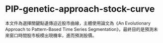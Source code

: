 # PIP-genetic-approach-stock-curve
本文件為選擇關鍵點遺傳迫近股市曲線，主體使用論文為《An Evolutionary Approach to Pattern-Based Time Series Segmentation》，最終目的是預測未來窗口時間股市板模出現機率，進而預測股價。
